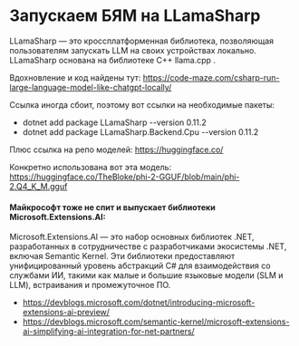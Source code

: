 # Запускаем БЯМ на LLamaSharp

LLamaSharp — это кроссплатформенная библиотека, позволяющая пользователям запускать LLM на своих устройствах локально. LLamaSharp основана на библиотеке C++ llama.cpp .

Вдохновление и код найдены тут:
https://code-maze.com/csharp-run-large-language-model-like-chatgpt-locally/

Ссылка иногда сбоит, поэтому вот ссылки на необходимые пакеты:
* dotnet add package LLamaSharp --version 0.11.2
* dotnet add package LLamaSharp.Backend.Cpu --version 0.11.2

Плюс ссылка на репо моделей: https://huggingface.co/

Конкретно использована вот эта модель: https://huggingface.co/TheBloke/phi-2-GGUF/blob/main/phi-2.Q4_K_M.gguf

#### Майкрософт тоже не спит и выпускает библиотеки Microsoft.Extensions.AI:

Microsoft.Extensions.AI — это набор основных библиотек .NET, разработанных в сотрудничестве с разработчиками экосистемы .NET, включая Semantic Kernel. Эти библиотеки предоставляют унифицированный уровень абстракций C# для взаимодействия со службами ИИ, такими как малые и большие языковые модели (SLM и LLM), встраивания и промежуточное ПО.

* https://devblogs.microsoft.com/dotnet/introducing-microsoft-extensions-ai-preview/
* https://devblogs.microsoft.com/semantic-kernel/microsoft-extensions-ai-simplifying-ai-integration-for-net-partners/